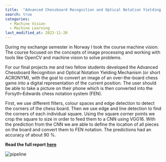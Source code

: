 ```yaml
---
title:  "Advanced Chessboard Recognition and Optical Notation Yielding Mechanism (Acronym)"
search: true
categories: 
  - Machine Vision
  - Machine Learning
last_modified_at: 2023-11-20
---
```


During my exchange semester in Norway I took the course machine vision. The course focused on the concepts of image processing and working with tools like OpenCV and machine vision to solve problems.

For our final projects me and two fellow students developed the Advanced Chessboard Recognition and Optical Notation Yielding Mechanism (or short ACRONYM), with the goal to convert an image of an over-the-board chess game into a digital representation of the current position. The user should be able to take a picture on their phone which is then converted into the Forsyth–Edwards chess notation system (FEN).

First, we use different filters, colour spaces and edge detection to detect the corners of the chess board. Then we use edge and line detection to find the corners of each individual square. Using the square corner points we crop the square to size in order to feed them to a CNN using VGG16. With the prediction from the CNN we are able to define the location of all pieces on the board and convert them to FEN notation. The predictions had an accuracy of about 90 %.



**Read the full report [here](/_assets/pdf/ITK213___Final_Release.pdf)**

![pipeline](/_assets/image/acronym/converted_image.drawio.png)
